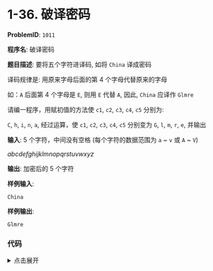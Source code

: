 # 1-36. 破译密码

**ProblemID**: `1011`

**程序名**: 破译密码

**题目描述**: 要将五个字符进译码, 如将 `China` 译成密码

译码规律是: 用原来字母后面的第 4 个字母代替原来的字母

如：`A` 后面第 4 个字母是 `E`, 则用 `E` 代替 `A`, 因此, `China` 应译作 `Glmre`

请编一程序，用赋初值的方法使 `c1`, `c2`, `c3`, `c4`, `c5` 分别为:

`C`, `h`, `i`, `n`, `a`, 经过运算，使 `c1`, `c2`, `c3`, `c4`, `c5` 分别变为 `G`, `l`, `m`, `r`, `e`, 并输出

**输入**: 5 个字符，中间没有空格 (每个字符的数据范围为 `a` ~ `v` 或 `A` ~ `V`)

*abcdefghijklmnopqrstuvwxyz*

**输出**: 加密后的 5 个字符

**样例输入**:
```text
China
```

**样例输出**:
```text
Glmre
```

### 代码

<details>
<summary>点击展开</summary>

```cpp
#include <iostream>
using namespace std;
int main()
{
    // 1. 定义变量
    char c1, c2, c3, c4, c5;
    // 2. 输入数据
    cin >> c1 >> c2 >> c3 >> c4 >> c5;
    // 3. 计算或处理数据
    // 4. 输出结果
    cout << char(c1 + 4) << char(c2 + 4) << char(c3 + 4) << char(c4 + 4) << char(c5 + 4) << endl;

    return 0;
}
```

```output
China
Glmre
```

</details>